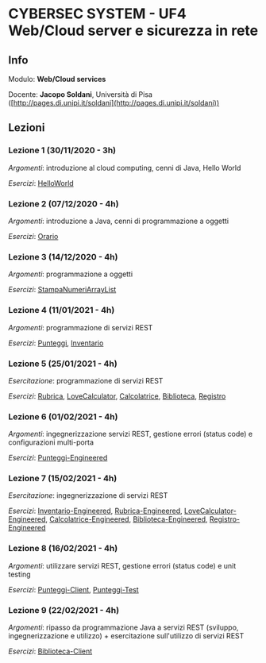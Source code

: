 # CYBERSEC SYSTEM - UF4 Web/Cloud server e sicurezza in rete 

## Info

Modulo: **Web/Cloud services**

Docente: **Jacopo Soldani**, Università di Pisa ([http://pages.di.unipi.it/soldani](http://pages.di.unipi.it/soldani))

## Lezioni

### Lezione 1 (30/11/2020 - 3h)
*Argomenti*: introduzione al cloud computing, cenni di Java, Hello World

*Esercizi*: [HelloWorld](https://github.com/cybersec-system-cloud/hello-world)

### Lezione 2 (07/12/2020 - 4h)
*Argomenti*: introduzione a Java, cenni di programmazione a oggetti

*Esercizi*: [Orario](https://github.com/cybersec-system-cloud/orario-americano)

### Lezione 3 (14/12/2020 - 4h)
*Argomenti*: programmazione a oggetti  

*Esercizi*: [StampaNumeriArrayList](https://github.com/cybersec-system-cloud/StampaNumeriArrayList)

### Lezione 4 (11/01/2021 - 4h)
*Argomenti*: programmazione di servizi REST

*Esercizi*: [Punteggi](https://github.com/cybersec-system-cloud/Punteggi), [Inventario](https://github.com/cybersec-system-cloud/Inventario)

### Lezione 5 (25/01/2021 - 4h)
*Esercitazione*: programmazione di servizi REST

*Esercizi*: [Rubrica](https://github.com/cybersec-system-cloud/rubrica), [LoveCalculator](https://github.com/cybersec-system-cloud/lovecalculator), [Calcolatrice](https://github.com/cybersec-system-cloud/calcolatrice), [Biblioteca](https://github.com/cybersec-system-cloud/biblioteca), [Registro](https://github.com/cybersec-system-cloud/registro)

### Lezione 6 (01/02/2021 - 4h)
*Argomenti*: ingegnerizzazione servizi REST, gestione errori (status code) e configurazioni multi-porta

*Esercizi*: [Punteggi-Engineered](https://github.com/cybersec-system-cloud/punteggi-engineered)

### Lezione 7 (15/02/2021 - 4h)
*Esercitazione*: ingegnerizzazione di servizi REST

*Esercizi*: [Inventario-Engineered](https://github.com/cybersec-system-cloud/inventario-engineered), [Rubrica-Engineered](https://github.com/cybersec-system-cloud/rubrica-engineered), [LoveCalculator-Engineered](https://github.com/cybersec-system-cloud/lovecalculator-engineered), [Calcolatrice-Engineered](https://github.com/cybersec-system-cloud/calcolatrice-engineered), [Biblioteca-Engineered](https://github.com/cybersec-system-cloud/biblioteca-engineered), [Registro-Engineered](https://github.com/cybersec-system-cloud/registro-engineered)

### Lezione 8 (16/02/2021 - 4h) 
*Argomenti*: utilizzare servizi REST, gestione errori (status code) e unit testing

*Esercizi*: [Punteggi-Client](https://github.com/cybersec-system-cloud/punteggi-client), [Punteggi-Test](https://github.com/cybersec-system-cloud/punteggi-test)

### Lezione 9 (22/02/2021 - 4h)
*Argomenti*: ripasso da programmazione Java a servizi REST (sviluppo, ingegnerizzazione e utilizzo) + esercitazione sull'utilizzo di servizi REST

*Esercizi*: [Biblioteca-Client](https://github.com/cybersec-system-cloud/biblioteca-client)


